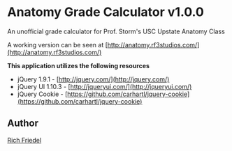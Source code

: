 Anatomy Grade Calculator v1.0.0
============

An unofficial grade calculator for Prof. Storm's USC Upstate Anatomy Class

A working version can be seen at [http://anatomy.rf3studios.com/](http://anatomy.rf3studios.com/)

**This application utilizes the following resources**

* jQuery 1.9.1 - [http://jquery.com/](http://jquery.com/)
* jQuery UI 1.10.3 - [http://jqueryui.com/](http://jqueryui.com/)
* jQuery Cookie - [https://github.com/carhartl/jquery-cookie](https://github.com/carhartl/jquery-cookie)

## Author

[Rich Friedel](http://rf3studios.com)